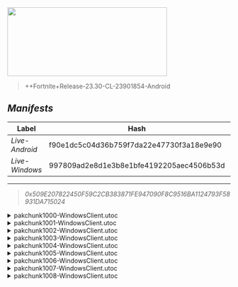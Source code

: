 <div style="pointer-events: none">
  <img style="pointer-events: none" src="https://raw.githubusercontent.com/Tectors/Archive/master/source/dependents/gen.25.20.svg" width="360" height="155">
<div>

 >  
  
  > ++Fortnite+Release-23.30-CL-23901854-Android

## *Manifests*
| Label | Hash | Route |
| - | - | - |
| *Live-Android* | f90e1dc5c04d36b759f7da22e47730f3a18e9e90 | [0PDE2KYNv3FTdjAv20eWYLRuT5QCfA](https://github.com/Tectors/Archive/blob/master/manifests/0PDE2KYNv3FTdjAv20eWYLRuT5QCfA.manifest) |
| *Live-Windows* | 997809ad2e8d1e3b8e1bfe4192205aec4506b53d | [xEYdLync_S_cqC_wI0W3MelBYX1nvg](https://github.com/Tectors/Archive/blob/master/manifests/xEYdLync_S_cqC_wI0W3MelBYX1nvg.manifest) |

---

> *0x509E207822450F59C2CB383871FE947090F8C9516BA1124793F58931DA715024*

<details>
  <summary>pakchunk1000-WindowsClient.utoc</summary>

 > 
    0x52B2F105EAE9E737A83091DA5E362A01EBCD48D3F625C7BCB06DB3AA7BCEF8D4

  <img src="https://raw.githubusercontent.com/Tectors/Archive/master/source/dependents/referred/EID_OilPaint.svg" width="100"> 
</details>

<details>
  <summary>pakchunk1001-WindowsClient.utoc</summary>

 > 
    0x98C7069AB6418F19490459962AA64781CADC46F64A7070C89FD6A6A4C300F51E

  <img src="https://raw.githubusercontent.com/Tectors/Archive/master/source/dependents/referred/EID_Jockey.svg" width="100"> 
</details>

<details>
  <summary>pakchunk1002-WindowsClient.utoc</summary>

 > 
    0x06410F950EDB099A284B0B751C86C65C89BB2F2855904778CE0E1650626F693E

  <img src="https://raw.githubusercontent.com/Tectors/Archive/master/source/dependents/referred/Pickaxe_PowerFarmer.svg" width="100"> <img src="https://raw.githubusercontent.com/Tectors/Archive/master/source/dependents/referred/Glider_PowerFarmer.svg" width="100"> <img src="https://raw.githubusercontent.com/Tectors/Archive/master/source/dependents/referred/EID_PowerFarmer.svg" width="100"> <img src="https://raw.githubusercontent.com/Tectors/Archive/master/source/dependents/referred/Character_PowerFarmer.svg" width="100"> <img src="https://raw.githubusercontent.com/Tectors/Archive/master/source/dependents/referred/Backpack_PowerFarmer.svg" width="100"> 
</details>

<details>
  <summary>pakchunk1003-WindowsClient.utoc</summary>

 > 
    0xC245995BDAED04F6527B0DC33F9F77C8F1562943515D5C15979C141A1FAB2C1D

  <img src="https://raw.githubusercontent.com/Tectors/Archive/master/source/dependents/referred/EID_Spectacular.svg" width="100"> 
</details>

<details>
  <summary>pakchunk1004-WindowsClient.utoc</summary>

 > 
    0x147139E3459B707B2A44E317B7513745021B28482E1BE4D54DD3ABE08192B25A

  <img src="https://raw.githubusercontent.com/Tectors/Archive/master/source/dependents/referred/EID_Cottontail.svg" width="100"> 
</details>

<details>
  <summary>pakchunk1005-WindowsClient.utoc</summary>

 > 
    0x9034DB376C9164023010442C176CE8270761B6C2B495C6F9CC4BA89FBBF38AE9

  <img src="https://raw.githubusercontent.com/Tectors/Archive/master/source/dependents/referred/Pickaxe_FolkEvening.svg" width="100"> <img src="https://raw.githubusercontent.com/Tectors/Archive/master/source/dependents/referred/Backpack_FolkEveningSheath.svg" width="100"> <img src="https://raw.githubusercontent.com/Tectors/Archive/master/source/dependents/referred/Backpack_FolkEvening.svg" width="100"> 
</details>

<details>
  <summary>pakchunk1006-WindowsClient.utoc</summary>

 > 
    0xB07B6E4565C7F72AD69F08CB85621217EEFE1565F26A186EF7A47D9D36E3952C

  <img src="https://raw.githubusercontent.com/Tectors/Archive/master/source/dependents/referred/EID_BankNotes.svg" width="100"> 
</details>

<details>
  <summary>pakchunk1007-WindowsClient.utoc</summary>

 > 
    0xCBB5C2CC20A295BD50F9394BB53DAC40202BCADD60219F4F3C8D9DB5BE708629

  <img src="https://raw.githubusercontent.com/Tectors/Archive/master/source/dependents/referred/Wrap_FolkEvening.svg" width="100"> <img src="https://raw.githubusercontent.com/Tectors/Archive/master/source/dependents/referred/Character_FolkEvening.svg" width="100"> 
</details>

<details>
  <summary>pakchunk1008-WindowsClient.utoc</summary>

 > 
    0x5F149D17C16F53A4CF98C8366452DCC4F5C5CA89B7B3921C0E9485CFCADC75F4

  <img src="https://raw.githubusercontent.com/Tectors/Archive/master/source/dependents/referred/EID_Devotion.svg" width="100"> 
</details>

